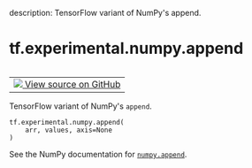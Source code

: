 description: TensorFlow variant of NumPy's append.

<div itemscope itemtype="http://developers.google.com/ReferenceObject">
<meta itemprop="name" content="tf.experimental.numpy.append" />
<meta itemprop="path" content="Stable" />
</div>

# tf.experimental.numpy.append

<!-- Insert buttons and diff -->

<table class="tfo-notebook-buttons tfo-api nocontent" align="left">
<td>
  <a target="_blank" href="https://github.com/tensorflow/tensorflow/blob/r2.4/tensorflow/python/ops/numpy_ops/np_math_ops.py#L1253-L1258">
    <img src="https://www.tensorflow.org/images/GitHub-Mark-32px.png" />
    View source on GitHub
  </a>
</td>
</table>



TensorFlow variant of NumPy's `append`.

<pre class="devsite-click-to-copy prettyprint lang-py tfo-signature-link">
<code>tf.experimental.numpy.append(
    arr, values, axis=None
)
</code></pre>



<!-- Placeholder for "Used in" -->

See the NumPy documentation for [`numpy.append`](https://numpy.org/doc/1.16/reference/generated/numpy.append.html).